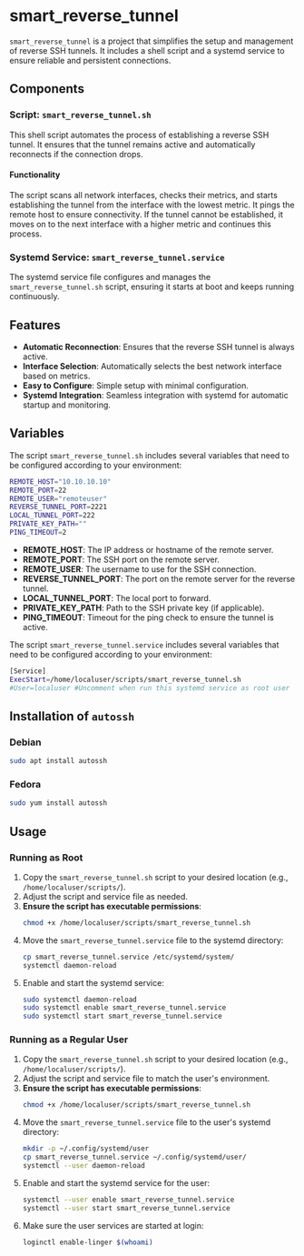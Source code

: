 # smart_reverse_tunnel

`smart_reverse_tunnel` is a project that simplifies the setup and management of reverse SSH tunnels. It includes a shell script and a systemd service to ensure reliable and persistent connections.

## Components

### Script: `smart_reverse_tunnel.sh`
This shell script automates the process of establishing a reverse SSH tunnel. It ensures that the tunnel remains active and automatically reconnects if the connection drops.

#### Functionality
The script scans all network interfaces, checks their metrics, and starts establishing the tunnel from the interface with the lowest metric. It pings the remote host to ensure connectivity. If the tunnel cannot be established, it moves on to the next interface with a higher metric and continues this process. 

### Systemd Service: `smart_reverse_tunnel.service`
The systemd service file configures and manages the `smart_reverse_tunnel.sh` script, ensuring it starts at boot and keeps running continuously.

## Features

- **Automatic Reconnection**: Ensures that the reverse SSH tunnel is always active.
- **Interface Selection**: Automatically selects the best network interface based on metrics.
- **Easy to Configure**: Simple setup with minimal configuration.
- **Systemd Integration**: Seamless integration with systemd for automatic startup and monitoring.

## Variables
The script `smart_reverse_tunnel.sh` includes several variables that need to be configured according to your environment:

```sh
REMOTE_HOST="10.10.10.10"
REMOTE_PORT=22
REMOTE_USER="remoteuser"
REVERSE_TUNNEL_PORT=2221
LOCAL_TUNNEL_PORT=222
PRIVATE_KEY_PATH=""
PING_TIMEOUT=2
```

- **REMOTE_HOST**: The IP address or hostname of the remote server.
- **REMOTE_PORT**: The SSH port on the remote server.
- **REMOTE_USER**: The username to use for the SSH connection.
- **REVERSE_TUNNEL_PORT**: The port on the remote server for the reverse tunnel.
- **LOCAL_TUNNEL_PORT**: The local port to forward.
- **PRIVATE_KEY_PATH**: Path to the SSH private key (if applicable).
- **PING_TIMEOUT**: Timeout for the ping check to ensure the tunnel is active.


The script `smart_reverse_tunnel.service` includes several variables that need to be configured according to your environment:

```sh
[Service]
ExecStart=/home/localuser/scripts/smart_reverse_tunnel.sh
#User=localuser #Uncomment when run this systemd service as root user
```

## Installation of `autossh`

### Debian
```sh
sudo apt install autossh
```

### Fedora
```sh
sudo yum install autossh
```

## Usage

### Running as Root

1. Copy the `smart_reverse_tunnel.sh` script to your desired location (e.g., `/home/localuser/scripts/`).
2. Adjust the script and service file as needed.
3. **Ensure the script has executable permissions**:
   ```sh
   chmod +x /home/localuser/scripts/smart_reverse_tunnel.sh
   ```
4. Move the `smart_reverse_tunnel.service` file to the systemd directory:
   ```sh
   cp smart_reverse_tunnel.service /etc/systemd/system/
   systemctl daemon-reload
   ```
5. Enable and start the systemd service:
   ```sh
   sudo systemctl daemon-reload
   sudo systemctl enable smart_reverse_tunnel.service
   sudo systemctl start smart_reverse_tunnel.service
   ```

### Running as a Regular User

1. Copy the `smart_reverse_tunnel.sh` script to your desired location (e.g., `/home/localuser/scripts/`).
2. Adjust the script and service file to match the user's environment.
3. **Ensure the script has executable permissions**:
   ```sh
   chmod +x /home/localuser/scripts/smart_reverse_tunnel.sh
   ```
4. Move the `smart_reverse_tunnel.service` file to the user's systemd directory:
   ```sh
   mkdir -p ~/.config/systemd/user
   cp smart_reverse_tunnel.service ~/.config/systemd/user/
   systemctl --user daemon-reload
   ```
5. Enable and start the systemd service for the user:
   ```sh
   systemctl --user enable smart_reverse_tunnel.service
   systemctl --user start smart_reverse_tunnel.service
   ```
6. Make sure the user services are started at login:
   ```sh
   loginctl enable-linger $(whoami)
   ```
